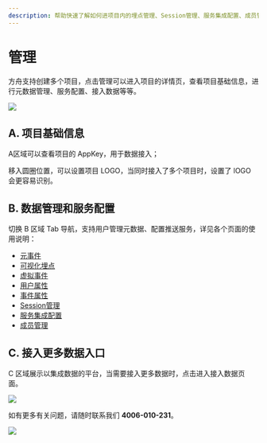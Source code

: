 ```yaml
---
description: 帮助快速了解如何进项目内的埋点管理、Session管理、服务集成配置、成员管理
---
```


# 管理

方舟支持创建多个项目，点击管理可以进入项目的详情页，查看项目基础信息，进行元数据管理、服务配置、接入数据等等。

![ ](https://imguserradar.analysys.cn/fangzhou/img/2018/12/201812191122119940.png)

## A. 项目基础信息

A区域可以查看项目的 AppKey，用于数据接入；

移入圆圈位置，可以设置项目 LOGO，当同时接入了多个项目时，设置了 lOGO 会更容易识别。

## B. 数据管理和服务配置

切换 B 区域 Tab 导航，支持用户管理元数据、配置推送服务，详见各个页面的使用说明：

* [元事件](meta-events.md)
* [可视化埋点](virtualizer.md)
* [虚拟事件](merged-events.md)
* [用户属性](user-properties.md)
* [事件属性](event-properties.md)
* [Session管理](session.md)
* [服务集成配置](integrations.md)
* [成员管理](member.md)

## C. 接入更多数据入口

C 区域展示以集成数据的平台，当需要接入更多数据时，点击进入接入数据页面。

![ ](https://imguserradar.analysys.cn/fangzhou/img/2018/08/201808121723456670.png)

如有更多有关问题，请随时联系我们 **4006-010-231**。

[![ ](https://imguserradar.analysys.cn/fangzhou/img/2019/01/201901151711159657.jpeg)](https://ark.analysys.cn/view/sign/signup.html?campaign_id=2111486795&utm_campaign=文档注册&utm_medium=自媒体&utm_source=文档&utm_content=&utm_term=)

